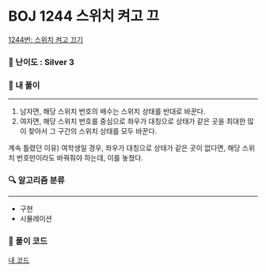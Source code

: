 # BOJ 1244 스위치 켜고 끄
[1244번: 스위치 켜고 끄기](https://www.acmicpc.net/problem/1244)

### 📌 난이도 :  Silver 3

### 💬 내 풀이

---
1. 남자면, 해당 스위치 번호의 배수는 스위치 상태를 반대로 바꾼다.  
2. 여자면, 해당 스위치 번호를 중심으로 좌우가 대칭으로 상태가 같은 곳을 최대한 많이 찾아서 그 구간의 스위치 상태를 모두 바꾼다.  

계속 틀렸던 이유) 여학생일 경우, 좌우가 대칭으로 상태가 같은 곳이 없다면, 해당 스위치 번호만이라도 바꿔줘야 하는데, 이를 놓쳤다.

### 🔍 알고리즘 분류

---
- 구현
- 시뮬레이션

### 📝 풀이 코드
[내 코드](https://github.com/newjini/Algo_study/blob/master/Java/src/implementation/BOJ1244_%EC%8A%A4%EC%9C%84%EC%B9%98%EC%BC%9C%EA%B3%A0%EB%81%84%EA%B8%B0.java)
